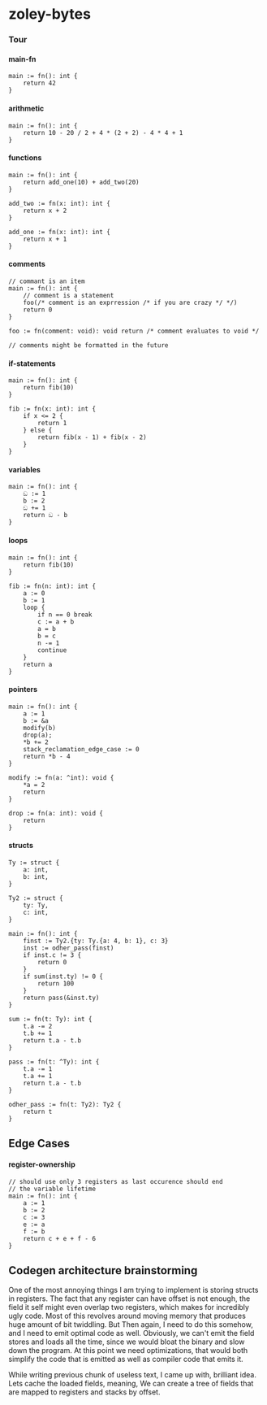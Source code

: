 # zoley-bytes

### Tour

#### main-fn
```hb
main := fn(): int {
    return 42
}
```

#### arithmetic
```hb
main := fn(): int {
    return 10 - 20 / 2 + 4 * (2 + 2) - 4 * 4 + 1
}
```

#### functions
```hb
main := fn(): int {
    return add_one(10) + add_two(20)
}

add_two := fn(x: int): int {
    return x + 2
}

add_one := fn(x: int): int {
    return x + 1
}
```

#### comments
```hb
// commant is an item
main := fn(): int {
    // comment is a statement
    foo(/* comment is an exprression /* if you are crazy */ */)
    return 0
}

foo := fn(comment: void): void return /* comment evaluates to void */

// comments might be formatted in the future
```

#### if-statements
```hb
main := fn(): int {
    return fib(10)
}

fib := fn(x: int): int {
    if x <= 2 {
        return 1
    } else {
        return fib(x - 1) + fib(x - 2)
    }
}
```

#### variables
```hb
main := fn(): int {
    ඞ := 1
    b := 2
    ඞ += 1
    return ඞ - b
}
```

#### loops
```hb
main := fn(): int {
    return fib(10)
}

fib := fn(n: int): int {
    a := 0
    b := 1
    loop {
        if n == 0 break
        c := a + b
        a = b
        b = c
        n -= 1
        continue
    }
    return a
}
```

#### pointers
```hb
main := fn(): int {
    a := 1
    b := &a
    modify(b)
    drop(a);
    *b += 2
    stack_reclamation_edge_case := 0
    return *b - 4
}

modify := fn(a: ^int): void {
    *a = 2
    return
}

drop := fn(a: int): void {
    return
}
```

#### structs
```hb
Ty := struct {
    a: int,
    b: int,
}

Ty2 := struct {
    ty: Ty,
    c: int,
}

main := fn(): int {
    finst := Ty2.{ty: Ty.{a: 4, b: 1}, c: 3}
    inst := odher_pass(finst)
    if inst.c != 3 {
        return 0
    }
    if sum(inst.ty) != 0 {
        return 100
    }
    return pass(&inst.ty)
}

sum := fn(t: Ty): int {
    t.a -= 2
    t.b += 1
    return t.a - t.b
}

pass := fn(t: ^Ty): int {
    t.a -= 1
    t.a += 1
    return t.a - t.b
}

odher_pass := fn(t: Ty2): Ty2 {
    return t
}
```

## Edge Cases

#### register-ownership
```hb
// should use only 3 registers as last occurence should end
// the variable lifetime
main := fn(): int {
    a := 1
    b := 2
    c := 3
    e := a
    f := b
    return c + e + f - 6
}
```

## Codegen architecture brainstorming

One of the most annoying things I am trying to implement is storing structs in registers. The fact that any register can have offset is not enough, the field it self might even overlap two registers, which makes for incredibly ugly code. Most of this revolves around moving memory that produces huge amount of bit twiddling. But Then again, I need to do this somehow, and I need to emit optimal code as well. Obviously, we can't emit the field stores and loads all the time, since we would bloat the binary and slow down the program. At this point we need optimizations, that would both simplify the code that is emitted as well as compiler code that emits it.

While writing previous chunk of useless text, I came up with, brilliant idea. Lets cache the loaded fields, meaning, We can create a tree of fields that are mapped to registers and stacks by offset.
